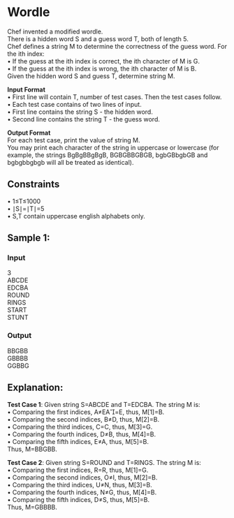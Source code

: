# Wordle
Chef invented a modified wordle.  
There is a hidden word S and a guess word T, both of length 5.  
Chef defines a string M to determine the correctness of the guess word. For the ith index:  
•	If the guess at the ith index is correct, the ith character of M is G.  
•	If the guess at the ith index is wrong, the ith character of M is B.  
Given the hidden word S and guess T, determine string M.  

**Input Format**  
•	First line will contain T, number of test cases. Then the test cases follow.  
•	Each test case contains of two lines of input.  
•	First line contains the string S - the hidden word.  
•	Second line contains the string T - the guess word.  

**Output Format**  
For each test case, print the value of string M.  
You may print each character of the string in uppercase or lowercase (for example, the strings BgBgBBgBgB, BGBGBBGBGB, bgbGBbgbGB and bgbgbbgbgb will all be treated as identical).
## Constraints
•	1≤T≤1000  
•	∣S∣=∣T∣=5  
•	S,T contain uppercase english alphabets only.  
## Sample 1:
### Input
3  
ABCDE  
EDCBA  
ROUND  
RINGS  
START  
STUNT  
### Output
BBGBB  
GBBBB  
GGBBG  
## Explanation:
**Test Case 1**: Given string S=ABCDE and T=EDCBA. The string M is:  
•	Comparing the first indices, A≠EA=E, thus, M[1]=B.  
•	Comparing the second indices, B≠D, thus, M[2]=B.  
•	Comparing the third indices, C=C, thus, M[3]=G.  
•	Comparing the fourth indices, D≠B, thus, M[4]=B.  
•	Comparing the fifth indices, E≠A, thus, M[5]=B.  
Thus, M=BBGBB.  

**Test Case 2**: Given string S=ROUND and T=RINGS. The string M is:  
•	Comparing the first indices, R=R, thus, M[1]=G.  
•	Comparing the second indices, O≠I, thus, M[2]=B.  
•	Comparing the third indices, U≠N, thus, M[3]=B.  
•	Comparing the fourth indices, N≠G, thus, M[4]=B.  
•	Comparing the fifth indices, D≠S, thus, M[5]=B.  
Thus, M=GBBBB.

